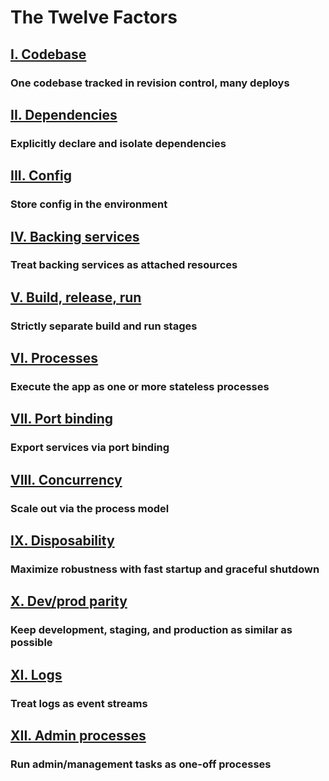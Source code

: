 The Twelve Factors
==================

## [I. Codebase](./codebase.md)
### One codebase tracked in revision control, many deploys

## [II. Dependencies](./dependencie.mds)
### Explicitly declare and isolate dependencies

## [III. Config](./config.md)
### Store config in the environment

## [IV. Backing services](./backing-services.md)
### Treat backing services as attached resources

## [V. Build, release, run](./build-release-run.md)
### Strictly separate build and run stages

## [VI. Processes](./processes.md)
### Execute the app as one or more stateless processes

## [VII. Port binding](./port-binding.md)
### Export services via port binding

## [VIII. Concurrency](./concurrency.md)
### Scale out via the process model

## [IX. Disposability](./disposability.md)
### Maximize robustness with fast startup and graceful shutdown

## [X. Dev/prod parity](./dev-prod-parity.md)
### Keep development, staging, and production as similar as possible

## [XI. Logs](./logs)
### Treat logs as event streams

## [XII. Admin processes](./admin-processes)
### Run admin/management tasks as one-off processes
